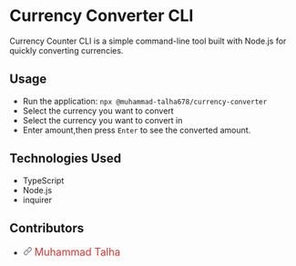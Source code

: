 # Currency Converter CLI

Currency Counter CLI is a simple command-line tool built with Node.js for quickly converting currencies.

## Usage
+ Run the application: `npx @muhammad-talha678/currency-converter`
+ Select the currency you want to convert
+ Select the currency you want to convert in
+ Enter amount,then press `Enter` to see the converted amount.

## Technologies Used
+ TypeScript
+ Node.js
+ inquirer

## Contributors
<ul>
  <li class="custom-list-item"> 
      <a style="text-decoration:none ; color: grey" href="https://www.npmjs.com/package/@muhammad-talha678/currency-converter">
    <span class="link-icon">
      <svg aria-hidden="true" role="img" class="octicon octicon-link" viewBox="0 0 16 16" width="16" height="16" fill="currentColor">
        <path fill-rule="evenodd" d="M7.775 3.275a.75.75 0 001.06 1.06l1.25-1.25a2 2 0 112.83 2.83l-2.5 2.5a2 2 0 01-2.83 0 .75.75 0 00-1.06 1.06 3.5 3.5 0 004.95 0l2.5-2.5a3.5 3.5 0 00-4.95-4.95l-1.25 1.25zm-4.69 9.64a2 2 0 010-2.83l2.5-2.5a2 2 0 012.83 0 .75.75 0 001.06-1.06 3.5 3.5 0 00-4.95 0l-2.5 2.5a3.5 3.5 0 004.95 4.95l1.25-1.25a.75.75 0 00-1.06-1.06l-1.25 1.25a2 2 0 01-2.83 0z"></path>
      </svg>
    </span>
      </a>
  <a href="https://github.com/Muhammadtalha678/currency-converter"
      style ="text-decoration: none;font-size: 18px;color: #cb3837;
    text-decoration: none;
    font-weight: normal;
    line-height: 1.4;
     "> Muhammad Talha</a>
  </li>
</ul>

